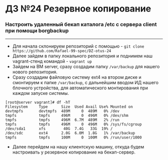 # ДЗ №24 Резервное копирование
### Настроить удаленный бекап каталога /etc c сервера client при помощи borgbackup
--------------------------------------------------------------------------------------------
- Для начала склонируем репозиторий с помощью - ```git clone https://github.com/Rafael-99-spec/DZ-otus-24```
- Далее зайдем в папку локального репозитория и поднимем наш vagrant-стенд командой - ```vagrant up``` 
- Зайдем на ВМ server, сразу создадим папку ```/var/backup``` для нашего нового репозитория. 
- Сразу создадим файловую систему ext4 на втором диске и смонтируем к папке ```/var/backup```, с дальнейшим вводом ИД нашего блочного устройства, для автоматического монтирования при каждом запуске системы.
```
[root@server vagrant]# df -hT
Filesystem     Type      Size  Used Avail Use% Mounted on
devtmpfs       devtmpfs  489M     0  489M   0% /dev
tmpfs          tmpfs     496M     0  496M   0% /dev/shm
tmpfs          tmpfs     496M  6.7M  489M   2% /run
tmpfs          tmpfs     496M     0  496M   0% /sys/fs/cgroup
/dev/sda1      xfs        40G  7.4G   33G  19% /
/dev/sdc       ext4      2.0G  6.0M  1.8G   1% /var/backup
tmpfs          tmpfs     100M     0  100M   0% /run/user/1000
```
- Далее перейдем на нашу клиентскую машину, откуда будем настроивать у резервное копирование на бекап-сервер.



